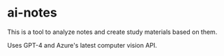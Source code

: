# ai-notes
This is a tool to analyze notes and create study materials based on them.

Uses GPT-4 and Azure's latest computer vision API. 